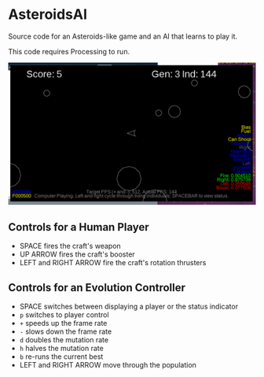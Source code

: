 # AsteroidsAI

Source code for an Asteroids-like game and an AI that learns to play it.

This code requires Processing to run.

![A screenshot of play.](screens/play.png)

## Controls for a Human Player

- SPACE fires the craft's weapon
- UP ARROW fires the craft's booster
- LEFT and RIGHT ARROW fire the craft's rotation thrusters

## Controls for an Evolution Controller

- SPACE switches between displaying a player or the status indicator
- `p` switches to player control
- `+` speeds up the frame rate
- `-` slows down the frame rate
- `d` doubles the mutation rate
- `h` halves the mutation rate
- `b` re-runs the current best
- LEFT and RIGHT ARROW move through the population

